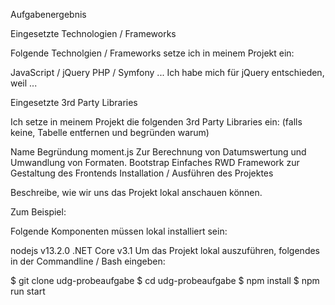 Aufgabenergebnis

Eingesetzte Technologien / Frameworks

Folgende Technolgien / Frameworks setze ich in meinem Projekt ein:

JavaScript / jQuery
PHP / Symfony
...
Ich habe mich für jQuery entschieden, weil ...

Eingesetzte 3rd Party Libraries

Ich setze in meinem Projekt die folgenden 3rd Party Libraries ein: (falls keine, Tabelle entfernen und begründen warum)

Name	Begründung
moment.js	Zur Berechnung von Datumswertung und Umwandlung von Formaten.
Bootstrap	Einfaches RWD Framework zur Gestaltung des Frontends
Installation / Ausführen des Projektes

Beschreibe, wie wir uns das Projekt lokal anschauen können.

Zum Beispiel:

Folgende Komponenten müssen lokal installiert sein:

nodejs v13.2.0
.NET Core v3.1
Um das Projekt lokal auszuführen, folgendes in der Commandline / Bash eingeben:

$ git clone <linktorepository> udg-probeaufgabe
$ cd udg-probeaufgabe
$ npm install
$ npm run start
